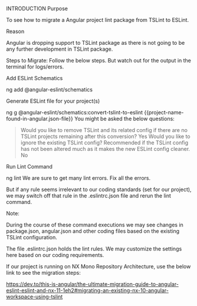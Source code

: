 INTRODUCTION
Purpose

To see how to migrate a Angular project lint package from TSLint to ESLint.


Reason

Angular is dropping support to TSLint package as there is not going to be any further development in TSLint package.

Steps to Migrate:
Follow the below steps. But watch out for the output in the terminal for logs/errors.


Add ESLint Schematics

ng add @angular-eslint/schematics

Generate ESLint file for your project(s)

ng g @angular-eslint/schematics:convert-tslint-to-eslint {{project-name-found-in-angular.json-file}}
You might be asked the below questions:

> Would you like to remove TSLint and its related config if there are no TSLint projects remaining after this conversion? Yes
> Would you like to ignore the existing TSLint config? Recommended if the TSLint config has not been altered much as it makes the new ESLint config cleaner. No


Run Lint Command

ng lint
We are sure to get many lint errors. Fix all the errors.

But if any rule seems irrelevant to our coding standards (set for our project), we may switch off that rule in the .eslintrc.json file and rerun the lint command.



Note:

During the course of these command executions we may see changes in package.json, angular.json and other coding files based on the existing TSLint configuration.



The file .eslintrc.json holds the lint rules. We may customize the settings here based on our coding requirements.


If our project is running on NX Mono Repository Architecture, use the below link to see the migration steps:

https://dev.to/this-is-angular/the-ultimate-migration-guide-to-angular-eslint-eslint-and-nx-11-1eh2#migrating-an-existing-nx-10-angular-workspace-using-tslint
